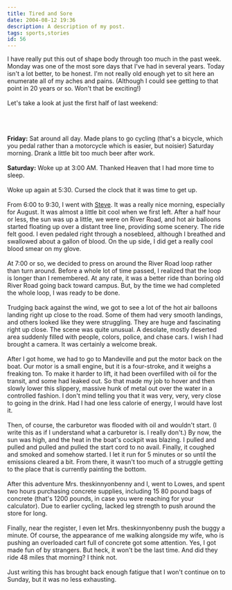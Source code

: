 ```yaml
---
title: Tired and Sore
date: 2004-08-12 19:36
description: A description of my post.
tags: sports,stories
id: 56
---
```

I have really put this out of shape body through too much in the past week.  Monday was one of the most sore days that I've had in several years.  Today isn't a lot better, to be honest.  I'm not really old enough yet to sit here an enumerate all of my aches and pains.  (Although I could see getting to that point in 20 years or so.  Won't that be exciting!)<br />
<br />
Let's take a look at just the first half of last weekend:<br />
<br />

<span class="spanEndPreview">&nbsp;</span><br /><br /><b>Friday:</b>  Sat around all day.  Made plans to go cycling (that's a bicycle, which you pedal rather than a motorcycle which is easier, but noisier) Saturday morning.  Drank a little bit too much beer after work.<br />
<br />
<b>Saturday:</b>  Woke up at 3:00 AM.  Thanked Heaven that I had more time to sleep.  <br />
<br />
Woke up again at 5:30.  Cursed the clock that it was time to get up.  <br />
<br />
From 6:00 to 9:30, I went with <a href="http://theskinnyonbenny.com/stl-web/bulletin/bb/profile.php?mode=viewprofile&u=7" class="mainbox" target="_blank">Steve</a>.  It was a really nice morning, especially for August.  It was almost a little bit cool when we first left.  After a half hour or less, the sun was up a little, we were on River Road, and hot air balloons started floating up over a distant tree line, providing some scenery.  The ride felt good.  I even pedaled right through a nosebleed, although I breathed and swallowed about a gallon of blood.  On the up side, I did get a really cool blood smear on my glove.<br />
<br />
At 7:00 or so, we decided to press on around the River Road loop rather than turn around.  Before a whole lot of time passed, I realized that the loop is longer than I remembered.  At any rate, it was a better ride than boring old River Road going back toward campus.  But, by the time we had completed the whole loop, I was ready to be done.<br />
<br />
Trudging back against the wind, we got to see a lot of the hot air balloons landing right up close to the road.  Some of them had very smooth landings, and others looked like they were struggling.  They are huge and fascinating right up close.  The scene was quite unusual.  A desolate, mostly deserted area suddenly filled with people, colors, police, and chase cars.  I wish I had brought a camera.  It was certainly a welcome break.<br />
<br />
After I got home, we had to go to Mandeville and put the motor back on the boat.  Our motor is a small engine, but it is a four-stroke, and it weighs a freaking ton.  To make it harder to lift, it had been overfilled with oil for the transit, and some had leaked out.  So that made my job to hover and then slowly lower this slippery, massive hunk of metal out over the water in a controlled fashion.  I don't mind telling you that it was very, very, very close to going in the drink.  Had I had one less calorie of energy, I would have lost it.<br />
<br />
Then, of course, the carburetor was flooded with oil and wouldn't start.  (I write this as if I understand what a carburetor is.  I really don't.)  By now, the sun was high, and the heat in the boat's cockpit was blazing.  I pulled and pulled and pulled and pulled the start cord to no avail.  Finally, it coughed and smoked and somehow started.  I let it run for 5 minutes or so until the emissions cleared a bit.  From there, it wasn't too much of a struggle getting to the place that is currently painting the bottom.<br />
<br />
After this adventure Mrs. theskinnyonbenny and I, went to Lowes, and spent two hours purchasing concrete supplies, including 15 80 pound bags of concrete (that's 1200 pounds, in case you were reaching for your calculator).  Due to earlier cycling, lacked leg strength to push around the store for long.  <br />
<br />
Finally, near the register, I even let Mrs. theskinnyonbenny push the buggy a minute.  Of course, the appearance of me walking alongside my wife, who is pushing an overloaded cart full of concrete got some attention.  Yes, I got made fun of by strangers.  But heck, it won't be the last time.  And did they ride 48 miles that morning?  I think not.<br />
<br />
Just writing this has brought back enough fatigue that I won't continue on to Sunday, but it was no less exhausting.
